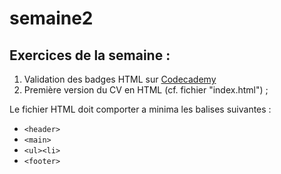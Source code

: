 # semaine2  
  
## Exercices de la semaine :  
  
1. Validation des badges HTML sur [Codecademy](https://www.codecademy.com/fr/users/tibf83/achievements)
2. Première version du CV en HTML (cf. fichier "index.html") ;  
  
Le fichier HTML doit comporter a minima les balises suivantes :  
  
* `<header>`
* `<main>`
* `<ul><li>`
* `<footer>`
